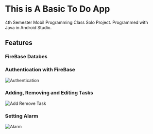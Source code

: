 <h1> This is A Basic To Do App</h1>

4th Semester Mobil Programming Class Solo Project. Programmed with Java in Android Studio.

## Features
### FireBase Databes 
###  Authentication with FireBase
![Authentication](https://user-images.githubusercontent.com/79863003/170890271-ae3a00c8-b3c9-433d-8055-b63cffd6a620.png)
### Adding, Removing and Editing Tasks
![Add Remove Task](https://user-images.githubusercontent.com/79863003/170890466-5e2b546b-6ce0-4861-9700-3c12d04c52c5.png)
### Setting Alarm
![Alarm](https://user-images.githubusercontent.com/79863003/170890378-271fadc6-37cc-44da-ac44-44d657fae42c.png)



